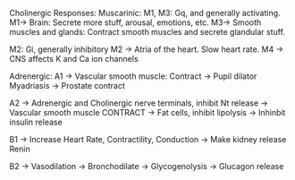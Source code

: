 



Cholinergic Responses:
Muscarinic:
M1, M3: Gq, and generally activating.
M1-> Brain: Secrete more stuff, arousal, emotions, etc.
M3-> Smooth muscles and glands: Contract smooth muscles and secrete glandular stuff.

M2: Gi, generally inhibitory
M2 -> Atria of the heart. Slow heart rate.
M4 -> CNS affects K and Ca ion channels

Adrenergic:
A1  -> Vascular smooth muscle: Contract
    -> Pupil dilator Myadriasis
    -> Prostate contract 
     
A2  -> Adrenergic and Cholinergic nerve terminals, inhibit Nt release
    -> Vascular smooth muscle CONTRACT
    -> Fat cells, inhibit lipolysis
    -> Inhinbit insulin release

B1  -> Increase Heart Rate, Contractility, Conduction
    -> Make kidney release Renin

B2  -> Vasodilation
    -> Bronchodilate
    -> Glycogenolysis
    -> Glucagon release
    



